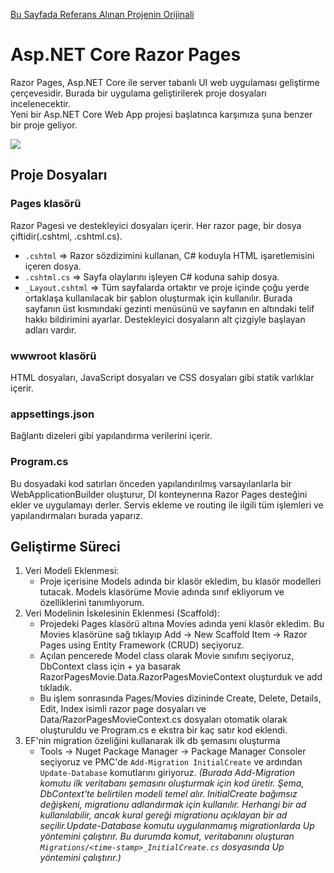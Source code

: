 [Bu Sayfada Referans Alınan Projenin Orijinali](https://learn.microsoft.com/tr-tr/aspnet/core/tutorials/razor-pages/razor-pages-start?view=aspnetcore-7.0&tabs=visual-studio)
# Asp.NET Core Razor Pages
Razor Pages, Asp.NET Core ile server tabanlı UI web uygulaması geliştirme çerçevesidir. Burada bir uygulama geliştirilerek proje dosyaları incelenecektir.  
Yeni bir Asp.NET Core Web App projesi başlatınca karşımıza şuna benzer bir proje geliyor.  

![](https://learn.microsoft.com/tr-tr/aspnet/core/tutorials/razor-pages/razor-pages-start/_static/6/se.png?view=aspnetcore-7.0)
## Proje Dosyaları
### Pages klasörü
Razor Pagesi ve destekleyici dosyaları içerir. Her razor page, bir dosya çiftidir(.cshtml, .cshtml.cs).
- `.cshtml` => Razor sözdizimini kullanan, C# koduyla HTML işaretlemisini içeren dosya.
- `.cshtml.cs` => Sayfa olaylarını işleyen C# koduna sahip dosya.
- `_Layout.cshtml` => Tüm sayfalarda ortaktır ve proje içinde çoğu yerde ortaklaşa kullanılacak bir şablon oluşturmak için kullanılır. Burada sayfanın üst kısmındaki gezinti menüsünü ve sayfanın en altındaki telif hakkı bildirimini ayarlar. Destekleyici dosyaların alt çizgiyle başlayan adları vardır.
### wwwroot klasörü
HTML dosyaları, JavaScript dosyaları ve CSS dosyaları gibi statik varlıklar içerir.
### appsettings.json
Bağlantı dizeleri gibi yapılandırma verilerini içerir.
### Program.cs
Bu dosyadaki kod satırları önceden yapılandırılmış varsayılanlarla bir WebApplicationBuilder oluşturur, DI konteynerına Razor Pages desteğini ekler ve uygulamayı derler. Servis ekleme ve routing ile ilgili tüm işlemleri ve yapılandırmaları burada yaparız.

## Geliştirme Süreci
1. Veri Modeli Eklenmesi: 
   - Proje içerisine Models adında bir klasör ekledim, bu klasör modelleri tutacak. Models klasörüme Movie adında sınıf ekliyorum ve özelliklerini tanımlıyorum.
2. Veri Modelinin İskelesinin Eklenmesi (Scaffold):
   - Projedeki Pages klasörü altına Movies adında yeni klasör ekledim. Bu Movies klasörüne sağ tıklayıp Add -> New Scaffold Item -> Razor Pages using Entity Framework (CRUD) seçiyoruz.
   - Açılan pencerede Model class olarak Movie sınıfını seçiyoruz, DbContext class için + ya basarak RazorPagesMovie.Data.RazorPagesMovieContext oluşturduk ve add tıkladık.
   - Bu işlem sonrasında Pages/Movies dizininde Create, Delete, Details, Edit, Index isimli razor page dosyaları ve Data/RazorPagesMovieContext.cs dosyaları otomatik olarak oluşturuldu ve Program.cs e ekstra bir kaç satır kod eklendi.
3. EF'nin migration özeliğini kullanarak ilk db şemasını oluşturma
   - Tools -> Nuget Package Manager -> Package Manager Consoler seçiyoruz ve PMC'de `Add-Migration InitialCreate` ve ardından `Update-Database` komutlarını giriyoruz. *(Burada Add-Migration komutu ilk veritabanı şemasını oluşturmak için kod üretir. Şema, DbContext'te belirtilen modeli temel alır. InitialCreate bağımsız değişkeni, migrationu adlandırmak için kullanılır. Herhangi bir ad kullanılabilir, ancak kural gereği migrationu açıklayan bir ad seçilir.Update-Database komutu uygulanmamış migrationlarda Up yöntemini çalıştırır. Bu durumda komut, veritabanını oluşturan `Migrations/<time-stamp>_InitialCreate.cs` dosyasında Up yöntemini çalıştırır.)*
